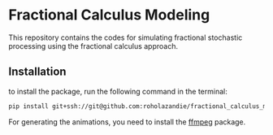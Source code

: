 # Fractional Calculus Modeling

This repository contains the codes for simulating fractional stochastic processing using the fractional calculus approach.

## Installation
to install the package, run the following command in the terminal:
```bash
pip install git+ssh://git@github.com:roholazandie/fractional_calculus_modeling.git@main
```

For generating the animations, you need to install the [ffmpeg](https://ffmpeg.org/) package.

